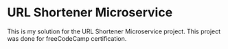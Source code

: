 # URL Shortener Microservice

This is my solution for the URL Shortener Microservice project. This project was done for freeCodeCamp certification. 
